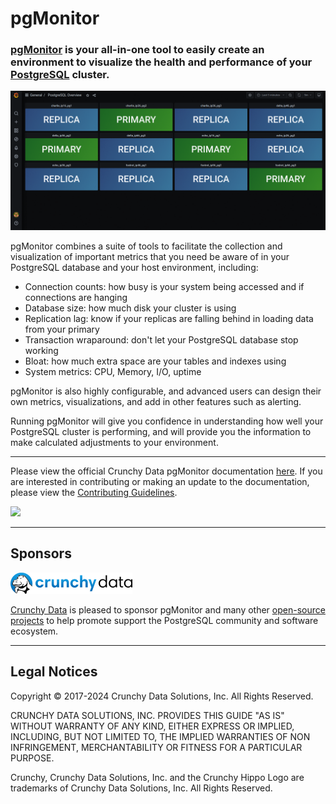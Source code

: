 # pgMonitor

### [pgMonitor](https://github.com/CrunchyData/pgMonitor) is your all-in-one tool to easily create an environment to visualize the health and performance of your [PostgreSQL](http://www.postgresql.org/) cluster.

![pgMonitor](hugo/static/images/PGMonitor.gif)

pgMonitor combines a suite of tools to facilitate the collection and visualization of important metrics that you need be aware of in your PostgreSQL database and your host environment, including:

- Connection counts: how busy is your system being accessed and if connections are hanging
- Database size: how much disk your cluster is using
- Replication lag: know if your replicas are falling behind in loading data from your primary
- Transaction wraparound: don't let your PostgreSQL database stop working
- Bloat: how much extra space are your tables and indexes using
- System metrics: CPU, Memory, I/O, uptime

pgMonitor is also highly configurable, and advanced users can design their own metrics, visualizations, and add in other features such as alerting.

Running pgMonitor will give you confidence in understanding how well your PostgreSQL cluster is performing, and will provide you the information to make calculated adjustments to your environment.

---

Please view the official Crunchy Data pgMonitor documentation [here](https://access.crunchydata.com/documentation/pgmonitor/latest/). If you are interested in contributing or making an update to the documentation, please view the [Contributing Guidelines](https://access.crunchydata.com/documentation/pgmonitor/latest/contributing/).

[<img src="https://access.crunchydata.com/documentation/pgmonitor/latest/images/btn.png">](https://access.crunchydata.com/documentation/pgmonitor/latest/)

---

## Sponsors

[![Crunchy Data](/hugo/static/images/crunchy_logo.png)](https://www.crunchydata.com/)

[Crunchy Data](https://www.crunchydata.com/) is pleased to sponsor pgMonitor and many other [open-source projects](https://github.com/CrunchyData/) to help promote support the PostgreSQL community and software ecosystem.

---

## Legal Notices

Copyright © 2017-2024 Crunchy Data Solutions, Inc. All Rights Reserved.

CRUNCHY DATA SOLUTIONS, INC. PROVIDES THIS GUIDE "AS IS" WITHOUT WARRANTY OF ANY KIND, EITHER EXPRESS OR IMPLIED, INCLUDING, BUT NOT LIMITED TO, THE IMPLIED WARRANTIES OF NON INFRINGEMENT, MERCHANTABILITY OR FITNESS FOR A PARTICULAR PURPOSE.

Crunchy, Crunchy Data Solutions, Inc. and the Crunchy Hippo Logo are trademarks of Crunchy Data Solutions, Inc. All Rights Reserved.
